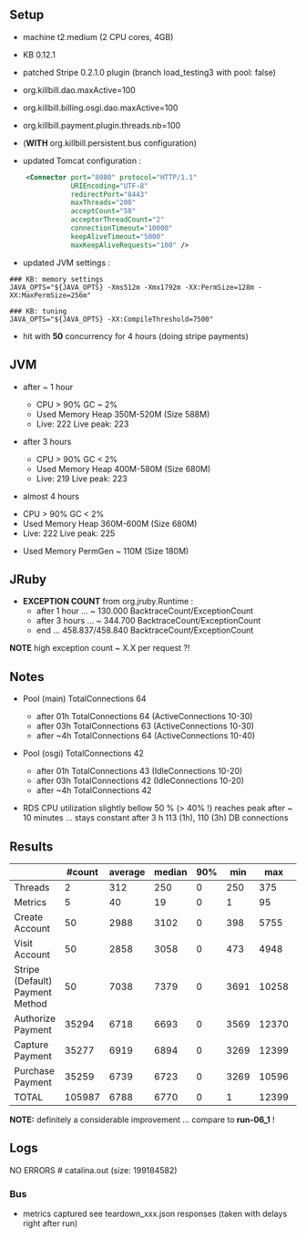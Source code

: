 ## Setup

- machine t2.medium (2 CPU cores, 4GB)

- KB 0.12.1
- patched Stripe 0.2.1.0 plugin (branch load_testing3 with pool: false)

- org.killbill.dao.maxActive=100
- org.killbill.billing.osgi.dao.maxActive=100
- org.killbill.payment.plugin.threads.nb=100
- (**WITH** org.killbill.persistent.bus configuration)

- updated Tomcat configuration :
```xml
    <Connector port="8080" protocol="HTTP/1.1"
               URIEncoding="UTF-8"
               redirectPort="8443"
               maxThreads="200"
               acceptCount="50"
               acceptorThreadCount="2"
               connectionTimeout="10000"
               keepAliveTimeout="5000"
               maxKeepAliveRequests="100" />
```

- updated JVM settings :
```
### KB: memory settings
JAVA_OPTS="${JAVA_OPTS} -Xms512m -Xmx1792m -XX:PermSize=128m -XX:MaxPermSize=256m"

### KB: tuning
JAVA_OPTS="${JAVA_OPTS} -XX:CompileThreshold=7500"
```

- hit with **50** concurrency for 4 hours (doing stripe payments)

## JVM

- after ~ 1 hour
  * CPU > 90% GC ~ 2%
  * Used Memory Heap 350M-520M (Size 588M)
  * Live: 222 Live peak: 223

- after 3 hours
  * CPU > 90% GC < 2%
  * Used Memory Heap 400M-580M (Size 680M)
  * Live: 219 Live peak: 223

 - almost 4 hours
  * CPU > 90% GC < 2%
  * Used Memory Heap 360M-600M (Size 680M)
  * Live: 222 Live peak: 225
  
- Used Memory PermGen ~ 110M (Size 180M)

## JRuby

- **EXCEPTION COUNT** from org.jruby.Runtime :
  * after 1 hour   ... ~ 130.000 BacktraceCount/ExceptionCount
  * after 3 hours  ... ~ 344.700 BacktraceCount/ExceptionCount
  * end  ... 458.837/458.840 BacktraceCount/ExceptionCount

**NOTE** high exception count ~ X.X per request ?!

## Notes

- Pool (main) TotalConnections 64
  * after 01h TotalConnections 64 (ActiveConnections 10-30)
  * after 03h TotalConnections 63 (ActiveConnections 10-30)
  * after ~4h TotalConnections 64 (ActiveConnections 10-40)

- Pool (osgi) TotalConnections 42
  * after 01h TotalConnections 43 (IdleConnections 10-20)
  * after 03h TotalConnections 42 (IdleConnections 10-20)
  * after ~4h TotalConnections 42

- RDS CPU utilization slightly bellow 50 % (> 40% !)
  reaches peak after ~ 10 minutes ... stays constant after 3 h
  113 (1h), 110 (3h) DB connections

## Results

|                                 | #count | average | median | 90% |  min |   max |   errors | bandwidth |
| ------------------------------- | ------ | ------- | ------ | --- | ---- | ----- | -------- | --------- |
|                         Threads |      2 |     312 |    250 |   0 |  250 |   375 | 0.00000% |    0.02/s |
|                         Metrics |      5 |      40 |     19 |   0 |    1 |    95 | 0.20000% |    0.02/s |
|                  Create Account |     50 |    2988 |   3102 |   0 |  398 |  5755 | 0.00000% |    1.29/s |
|                   Visit Account |     50 |    2858 |   3058 |   0 |  473 |  4948 | 0.00000% |    1.78/s |
| Stripe (Default) Payment Method |     50 |    7038 |   7379 |   0 | 3691 | 10258 | 0.00000% |    1.09/s |
|               Authorize Payment |  35294 |    6718 |   6693 |   0 | 3569 | 12370 | 0.00000% |    2.16/s |
|                 Capture Payment |  35277 |    6919 |   6894 |   0 | 3269 | 12399 | 0.00000% |    1.91/s |
|                Purchase Payment |  35259 |    6739 |   6723 |   0 | 3269 | 10596 | 0.00000% |    2.16/s |
|                           TOTAL | 105987 |    6788 |   6770 |   0 |    1 | 12399 | 0.00001% |    6.26/s |

**NOTE:** definitely a considerable improvement ... compare to **run-06_1** !

## Logs

NO ERRORS # catalina.out (size: 199184582)

### Bus

- metrics captured see teardown_xxx.json responses (taken with delays right after run)
